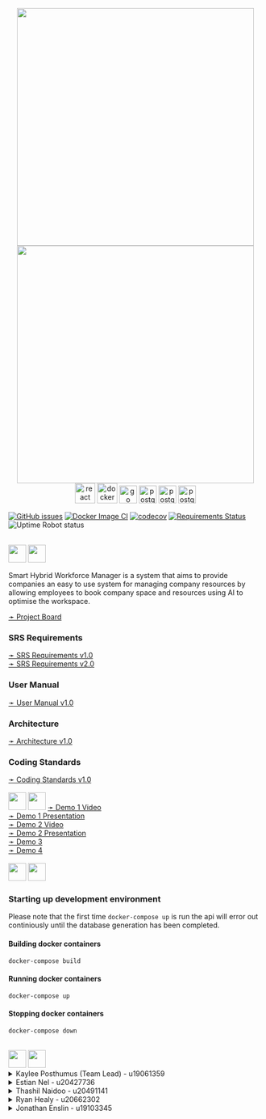 
<!-- Logo  -->
<p align="center">
  <!-- Light Mode -->
  <img src="https://user-images.githubusercontent.com/84448921/166220712-adc6088e-7907-4689-8925-305a949aeee9.png#gh-light-mode-only" height=470/>
  <!-- Dark Mode -->
  <img src="https://user-images.githubusercontent.com/84448921/166219030-4eece490-8184-4cff-bbcb-8d23512ffe20.png#gh-dark-mode-only" height=470/>
  <br>
  <img src="https://upload.wikimedia.org/wikipedia/commons/a/a7/React-icon.svg" alt="react" width="40" height="40"/>
  <img src="https://upload.wikimedia.org/wikipedia/commons/4/4e/Docker_%28container_engine%29_logo.svg" alt="docker" height="40"/>
  <img src="https://upload.wikimedia.org/wikipedia/commons/0/05/Go_Logo_Blue.svg" alt="go" height="35"/>
  <img src="https://upload.wikimedia.org/wikipedia/commons/2/29/Postgresql_elephant.svg" alt="postgres" height="35"/>
  <img src="https://user-images.githubusercontent.com/53088824/172166404-d2055f12-5dac-4876-9a87-2f9b01b89893.png" alt="postgres" height="35"/>
  <img src="https://user-images.githubusercontent.com/53088824/172166602-ceb6f817-bd28-4a3a-ac45-9eecc4932f9b.svg" alt="postgres" height="35"/>
</p>

<a href = "https://github.com/COS301-SE-2022/Smart-Hybrid-Workforce-manager/issues"><img alt="GitHub issues" src="https://img.shields.io/github/issues/COS301-SE-2022/Smart-Hybrid-Workforce-manager"></a>
[![Docker Image CI](https://github.com/COS301-SE-2022/Smart-Hybrid-Workforce-manager/actions/workflows/deploy.yml/badge.svg)](https://github.com/COS301-SE-2022/Smart-Hybrid-Workforce-manager/actions/workflows/deploy.yml)
[![codecov](https://codecov.io/gh/COS301-SE-2022/Smart-Hybrid-Workforce-manager/branch/master/graph/badge.svg?token=FP6940JI0D)](https://codecov.io/gh/COS301-SE-2022/Smart-Hybrid-Workforce-manager)
[![Requirements Status](https://requires.io/github/InThePipeFiveByFive/Smart-Hybrid-Workforce-manager/requirements.svg?branch=master)](https://requires.io/github/InThePipeFiveByFive/Smart-Hybrid-Workforce-manager/requirements/?branch=master) 
<img alt="Uptime Robot status" src="https://img.shields.io/uptimerobot/status/m791728122-d14beed6408606d9175acebf">

<br>

<!-- Description  -->
<!-- Light Mode -->
<img src="https://user-images.githubusercontent.com/53088824/167407018-12453be2-203a-445e-9c3d-0f50c2fa6293.png#gh-light-mode-only" height=35/>
<!-- Dark Mode -->
<img src="https://user-images.githubusercontent.com/53088824/167407001-1c69efc3-2f7e-449d-9952-03e34aef579f.png#gh-dark-mode-only" height=35/>

Smart Hybrid Workforce Manager is a system that aims to provide companies an easy to use system for managing company resources by allowing employees to book company space and resources using AI to optimise the workspace.

<a href="https://github.com/COS301-SE-2022/Smart-Hybrid-Workforce-manager/projects" target="_blank">
  ➛ Project Board<br>
</a> 

### SRS Requirements

<a href="https://drive.google.com/file/d/1P8EYnATIvTuzI92zB5p3PX_Cp5whZi45/view?usp=sharing" target="_blank">
  ➛ SRS Requirements v1.0<br>
</a> 
<a href="https://drive.google.com/file/d/1nA5BDkb-0W2gQ5Xp25A9YvOM9bbOvX94/view?usp=sharing" target="_blank">
  ➛ SRS Requirements v2.0<br>
</a> 

### User Manual

<a href="https://drive.google.com/file/d/1Nn8iWty2ChC2auBH4YT4mFuYyOf-awlo/view?usp=sharing" target="_blank">
  ➛ User Manual v1.0<br>
</a> 

### Architecture

<a href="https://drive.google.com/file/d/1_2_nVj66BKjmjlVeKUnX7H8g3KSUlAAj/view?usp=sharing" target="_blank">
  ➛ Architecture v1.0<br>
</a> 

### Coding Standards

<a href="https://drive.google.com/file/d/1E5KiVsls6vi4VURzq8LbePat-SF3VYyv/view?usp=sharing" target="_blank">
  ➛ Coding Standards v1.0<br>
</a> 


<br>

<!--Demo Information -->
<!-- Light Mode -->
<img src="https://user-images.githubusercontent.com/53088824/167414148-c20f5db2-2c61-423a-8611-cf5b39fc5c7a.png#gh-light-mode-only" height=35/>
<!-- Dark Mode -->
<img src="https://user-images.githubusercontent.com/53088824/167414102-bf02aafc-c50c-40db-88bf-671a0e7a345d.png#gh-dark-mode-only" height=35/>

<a href="https://drive.google.com/file/d/1Ie_8NZNK5KYC1meSEZ1z6F-E5rxnZH6L/view?usp=sharing" target="_blank">
  ➛ Demo 1 Video<br>
</a>
<a href="https://drive.google.com/file/d/19aGbydlYjP7VNsrecyodfphOxQlFE_kn/view?usp=sharing" target="_blank">
  ➛ Demo 1 Presentation<br>
</a> 
<a href="https://drive.google.com/file/d/1tdKq7UG-QFVdbF707Krwku3s3XBLsHHU/view?usp=sharing" target="_blank">
  ➛ Demo 2 Video<br>
</a>
<a href="https://drive.google.com/file/d/1AmSAFxEOtFoHWTqlOaQfrDKmoL14LMdL/view?usp=sharing" target="_blank">
  ➛ Demo 2 Presentation<br>
</a> 
<a href="#" target="_blank">
  ➛ Demo 3<br>
</a> 
<a href="#" target="_blank">
  ➛ Demo 4<br>
</a> 

<br>

<!-- General  -->
<!-- Light Mode -->
<img src="https://user-images.githubusercontent.com/53088824/167407476-7f988fa6-74d2-47c0-a5e0-d7f59b1ffb89.png#gh-light-mode-only" height=35/>
<!-- Dark Mode -->
<img src="https://user-images.githubusercontent.com/53088824/167407489-c3937a87-4451-4d5b-aa6a-afeeb0f89037.png#gh-dark-mode-only" height=35/>

### Starting up development environment
Please note that the first time `docker-compose up` is run the api will error out continiously until the database generation has been completed.

#### Building docker containers
    docker-compose build

#### Running docker containers
    docker-compose up

#### Stopping docker containers
    docker-compose down

<br>

<!-- The Team  -->
<!-- Light Mode -->
<img src="https://user-images.githubusercontent.com/53088824/167410792-04241b41-8c78-424c-8b64-413b23cec3d3.png#gh-light-mode-only" height=35/>
<!-- Dark Mode -->
<img src="https://user-images.githubusercontent.com/53088824/167410777-8bc10082-b4d1-40b3-9754-79fa28aac685.png#gh-dark-mode-only" height=35/>

<!-- Kaylee Posthumus -->
<details><summary>Kaylee Posthumus (Team Lead) - u19061359</summary><br>
  
<img align="right" src="https://user-images.githubusercontent.com/53088824/167909265-faf15baa-b44c-41ab-8d15-671dd00576eb.jpg" width=150>

<p>
I am a 3rd year Computer Science Student at the University of Pretoria. I have worked on large web based applications as well as some network based system applications. I have been tutoring for the University for two years in the Computer Science Department.
</p>

<a href="https://github.com/KayleePosthumus" target="_blank">
  <img src="https://user-images.githubusercontent.com/84448921/166214155-e8d55954-b938-4d76-98c4-d81550ead884.svg"/>
</a> 
<a href="https://www.linkedin.com/in/kaylee-posthumus-1a538b238/" target="_blank">
  <img src="https://user-images.githubusercontent.com/84448921/166214367-3bfaf22d-15bc-4db9-8ca3-48e8288509ee.svg"/>
</a>
<br><br><br>
</details>

<!-- Estian Nel -->
<details><summary>Estian Nel - u20427736</summary><br>
  
<img align="right" src="https://user-images.githubusercontent.com/53088824/167908773-7cd33a86-4b84-4dd9-8fa4-0401c1cb01d7.png" width=150/>

<p>
I am a 3rd year BSc Comp Sci student at the University of Pretoria and I plan on starting to work after my degree and work part time as I am doing my honours degree. I love learning new technologies and I have a large interest in machine learning as well as back-end development.
</p>

<a href="https://github.com/ListlessPanda" target="_blank">
  <img src="https://user-images.githubusercontent.com/84448921/166214155-e8d55954-b938-4d76-98c4-d81550ead884.svg"/>
</a> 
<a href="https://www.linkedin.com/in/estian-nel-061296238/" target="_blank">
  <img src="https://user-images.githubusercontent.com/84448921/166214367-3bfaf22d-15bc-4db9-8ca3-48e8288509ee.svg"/>
</a>
<br><br><br>
</details>

<!-- Thashil Naidoo -->
<details><summary>Thashil Naidoo - u20491141</summary><br>
  
<img align="right" src="https://user-images.githubusercontent.com/53088824/167909359-402cb056-26cf-459a-8880-1c840cb3631a.png" width=150>

<p>
I am a 3rd year BSc Computer Science student. I have a great interest in both computer graphics and AI. After completing my honours next year, I plan on working full time as a software engineer. I enjoy challenging myself to learn new concepts as well as encouraging others to always do their best.
</p>

<a href="https://github.com/Thashil" target="_blank">
  <img src="https://user-images.githubusercontent.com/84448921/166214155-e8d55954-b938-4d76-98c4-d81550ead884.svg"/>
</a> 
<a href="https://www.linkedin.com/in/thashilnaidoo/" target="_blank">
  <img src="https://user-images.githubusercontent.com/84448921/166214367-3bfaf22d-15bc-4db9-8ca3-48e8288509ee.svg"/>
</a>
<br><br><br>
</details>

<!-- Ryan Healy -->
<details><summary>Ryan Healy - u20662302</summary><br>
  
<img align="right" src="https://user-images.githubusercontent.com/53088824/167909178-d4b1d9ce-0f81-4f48-a54e-084576e805bd.jpg" width=150>

<p>
I am a 3rd year BSc Computer Science student. I am passionate about artificial intelligence and mathematics. I plan on completing my honours degree next year before working as a software engineer.
</p>

<a href="https://github.com/InThePipeFiveByFive" target="_blank">
  <img src="https://user-images.githubusercontent.com/84448921/166214155-e8d55954-b938-4d76-98c4-d81550ead884.svg"/>
</a> 
<a href="https://www.linkedin.com/in/ryan-healy-6a4389238/" target="_blank">
  <img src="https://user-images.githubusercontent.com/84448921/166214367-3bfaf22d-15bc-4db9-8ca3-48e8288509ee.svg"/>
</a>
<br><br><br><br><br><br>
</details>

<!-- Jonathan Enslin -->
<details><summary>Jonathan Enslin - u19103345</summary><br>
  
<img align="right" src="https://user-images.githubusercontent.com/53088824/167909417-f4965e66-c104-4ae2-b363-aa23e37fa29a.jpg" width=150>

<p>
I am a 3rd year BSc Information and Knowledge systems student, specialising in data science. I have a great interest in AI and theoretical computer science, and a thorough understanding and intuition in the fields of mathematics, and physics.
</p>

<a href="https://github.com/JonathanEnslin" target="_blank">
  <img src="https://user-images.githubusercontent.com/84448921/166214155-e8d55954-b938-4d76-98c4-d81550ead884.svg"/>
</a> 
<a href="https://www.linkedin.com/in/jonathan-enslin-947293238/" target="_blank">
  <img src="https://user-images.githubusercontent.com/84448921/166214367-3bfaf22d-15bc-4db9-8ca3-48e8288509ee.svg"/>
</a>
<br><br><br><br><br><br>
</details>

<br>
